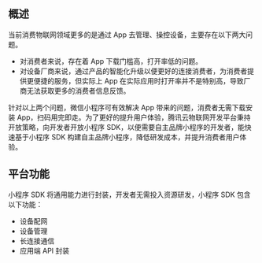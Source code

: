 


## 概述

当前消费物联网领域更多的是通过 App 去管理、操控设备，主要存在以下两大问题。

- 对消费者来说，存在着 App 下载门槛高，打开率低的问题。
- 对设备厂商来说，通过产品的智能化升级以便更好的连接消费者，为消费者提供更便捷的服务，但实际上 App 在实际应用时打开率并不是特别高，导致厂商无法获取更多的消费者信息反馈。

针对以上两个问题，微信小程序可有效解决 App 带来的问题，消费者无需下载安装 App，扫码用完即走。为了更好的提升用户体验，腾讯云物联网开发平台秉持开放策略，向开发者开放小程序 SDK，以便需要自主品牌小程序的开发者，能快速基于小程序 SDK 构建自主品牌小程序，降低研发成本，并提升消费者用户体验。
## 平台功能
小程序 SDK 将通用能力进行封装，开发者无需投入资源研发，小程序 SDK 包含以下功能：

- 设备配网
- 设备管理
- 长连接通信
- 应用端 API 封装

